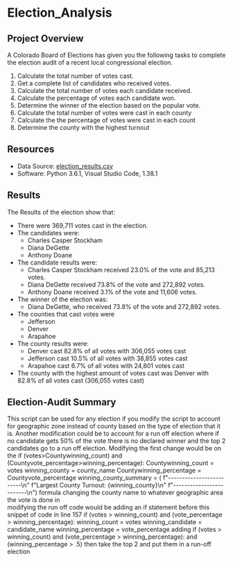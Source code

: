 # Election_Analysis  

## Project Overview  
A Colorado Board of Elections has given you the following tasks to complete the election audit of a recent local congressional election.  

1. Calculate the total number of votes cast.  
2. Get a complete list of candidates who received votes.  
3. Calculate the total number of votes each candidate received.  
4. Calculate the percentage of votes each candidate won.
5. Determine the winner of the election based on the popular vote.  
6. Calculate the total number of votes were cast in each county
7. Calculate the the percentage of votes were cast in each count
8. Determine the county with the highest turnout

## Resources  
- Data Source: [election_results.csv](https://github.com/dubes1/Election_Analysis/files/7079036/election_results.csv)
- Software: Python 3.6.1, Visual Studio Code, 1.38.1  

## Results  
The Results of the election show that:  
- There were 369,711 votes cast in the election.  
- The candidates were:  
  - Charles Casper Stockham
  - Diana DeGette
  - Anthony Doane  
- The candidate results were:  
  - Charles Casper Stockham received 23.0% of the vote and 85,213 votes.  
  - Diana DeGette received 73.8% of the vote and 272,892 votes.  
  - Anthony Doane received 3.1% of the vote and 11,606 votes.  
- The winner of the election was:  
  - Diana DeGette, who received 73.8% of the vote and 272,892 votes.
- The counties that cast votes were
  - Jefferson
  - Denver
  - Arapahoe
- The county results were:
  - Denver cast 82.8% of all votes with 306,055 votes cast
  - Jefferson cast 10.5% of all votes with 38,855 votes cast
  - Arapahoe cast 6.7% of all votes with 24,801 votes cast
- The county with the highest amount of votes cast was Denver with 82.8% of all votes cast (306,055 votes cast)  

## Election-Audit Summary  
This script can be used for any election if you modify the script to account for geographic zone instead of county based on the type of election that it is. Another modification could be to account for a run off election where if no candidate gets 50% of the vote there is no declared winner and the top 2 candidates go to a run off election. Modifying the first change would be on the
if (votes>Countywinning_count) and (Countyvote_percentage>winning_percentage):
         Countywinning_count = votes
         winning_county = county_name
         Countywinning_percentage = Countyvote_percentage
         winning_county_summary = (
        f"-------------------------\n"
        f"Largest County Turnout: {winning_county}\n"
        f"-------------------------\n")
formula changing the county name to whatever geographic area the vote is done in  
modifying the run off code would be adding an if statement before this snippet of code in line 157
if (votes > winning_count) and (vote_percentage > winning_percentage):
            winning_count = votes
            winning_candidate = candidate_name
            winning_percentage = vote_percentage
adding if (votes > winning_count) and (vote_percentage > winning_percentage): and (winning_percentage > .5)
then take the top 2 and put them in a run-off election
